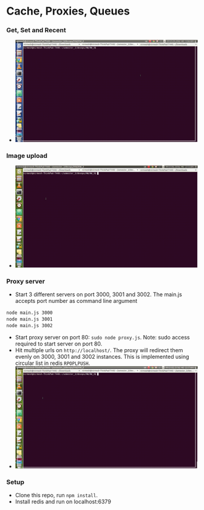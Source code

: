 Cache, Proxies, Queues
=========================

### Get, Set and Recent
- ![get-set-recent](img/get-set-recent.gif)

### Image upload
- ![img upload](img/image_upload.gif)

### Proxy server
- Start 3 different servers on port 3000, 3001 and 3002. The main.js accepts port number as command line argument
```bash
node main.js 3000
node main.js 3001
node main.js 3002
```
- Start proxy server on port 80: `sudo node proxy.js`. Note: sudo access required to start server on port 80.
- Hit multiple urls on `http://localhost/`. The proxy will redirect them evenly on 3000, 3001 and 3002 instances. This is implemented using circular list in redis `RPOPLPUSH`.
- ![proxy](img/proxy-server.gif)


### Setup

* Clone this repo, run `npm install`.
* Install redis and run on localhost:6379
